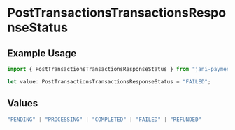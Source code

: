 # PostTransactionsTransactionsResponseStatus

## Example Usage

```typescript
import { PostTransactionsTransactionsResponseStatus } from "jani-payments/models/operations";

let value: PostTransactionsTransactionsResponseStatus = "FAILED";
```

## Values

```typescript
"PENDING" | "PROCESSING" | "COMPLETED" | "FAILED" | "REFUNDED"
```
